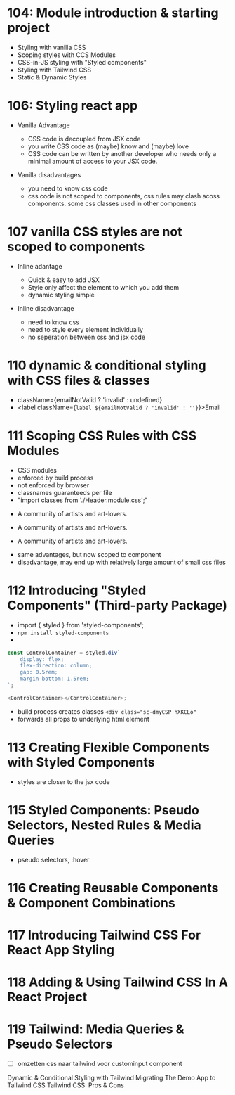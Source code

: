 # 104: Module introduction & starting project

-   Styling with vanilla CSS
-   Scoping styles with CCS Modules
-   CSS-in-JS styling with "Styled components"
-   Styling with Tailwind CSS
-   Static & Dynamic Styles

# 106: Styling react app

-   Vanilla Advantage

    -   CSS code is decoupled from JSX code
    -   you write CSS code as (maybe) know and (maybe) love
    -   CSS code can be written by another developer who
        needs only a minimal amount of access to your JSX
        code.

-   Vanilla disadvantages
    -   you need to know css code
    -   css code is not scoped to components, css
        rules may clash acoss components. some css
        classes used in other components

# 107 vanilla CSS styles are not scoped to components

-   Inline adantage

    -   Quick & easy to add JSX
    -   Style only affect the element to which you add them
    -   dynamic styling simple

-   Inline disadvantage
    -   need to know css
    -   need to style every element individually
    -   no seperation between css and jsx code

# 110 dynamic & conditional styling with CSS files & classes

-   className={emailNotValid ? 'invalid' : undefined}
-   <label className={`label ${emailNotValid ? 'invalid' : ''}`}>Email</label>

# 111 Scoping CSS Rules with CSS Modules

-   CSS modules
-   enforced by build process
-   not enforced by browser
-   classnames guaranteeds per file
-   "import classes from './Header.module.css';"
-   <p className={classes.paragraph}>A community of artists and art-lovers.</p>
-   <p className={1 == 1 ? classes.paragraph : undefined}>A community of artists and art-lovers.</p>
-   <p className={`${classes.paragraph}`}>A community of artists and art-lovers.</p>
-   same advantages, but now scoped to component
-   disadvantage, may end up with relatively large amount of small css files

# 112 Introducing "Styled Components" (Third-party Package)

-   import { styled } from 'styled-components';
-   `npm install styled-components`
-

```js
const ControlContainer = styled.div`
    display: flex;
    flex-direction: column;
    gap: 0.5rem;
    margin-bottom: 1.5rem;
`;

<ControlContainer></ControlContainer>;
```

-   build process creates classes `<div class="sc-dmyCSP hXKCLo"`
-   forwards all props to underlying html element

# 113 Creating Flexible Components with Styled Components

-   styles are closer to the jsx code

# 115 Styled Components: Pseudo Selectors, Nested Rules & Media Queries

-   pseudo selectors, :hover

# 116 Creating Reusable Components & Component Combinations

# 117 Introducing Tailwind CSS For React App Styling

# 118 Adding & Using Tailwind CSS In A React Project

# 119 Tailwind: Media Queries & Pseudo Selectors

-   [ ] omzetten css naar tailwind voor custominput component

Dynamic & Conditional Styling with Tailwind
Migrating The Demo App to Tailwind CSS
Tailwind CSS: Pros & Cons
